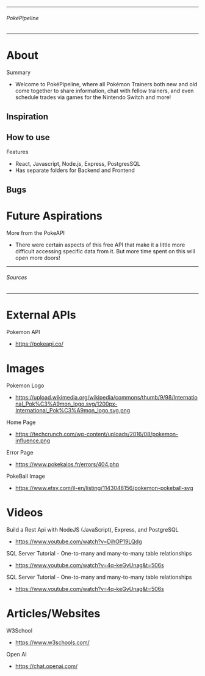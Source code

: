 --------------------------------------
###### PokéPipeline ##################
--------------------------------------

# About
Summary
- Welcome to PokéPipeline, where all Pokémon Trainers both new and old come together to share information, chat with fellow trainers, and even schedule trades via games for the Nintendo Switch and more!

Inspiration
- 

How to use
- 

Features
- React, Javascript, Node.js, Express, PostgresSQL
- Has separate folders for Backend and Frontend

Bugs
- 

# Future Aspirations
More from the PokeAPI
- There were certain aspects of this free API that make it a little more difficult accessing specific data from it. But more time spent on this will open more doors!



--------------------------------------
###### Sources #######################
--------------------------------------

# External APIs
Pokemon API
- https://pokeapi.co/


# Images
Pokemon Logo
- https://upload.wikimedia.org/wikipedia/commons/thumb/9/98/International_Pok%C3%A9mon_logo.svg/1200px-International_Pok%C3%A9mon_logo.svg.png

Home Page
- https://techcrunch.com/wp-content/uploads/2016/08/pokemon-influence.png

Error Page
- https://www.pokekalos.fr/errors/404.php

PokeBall Image
- https://www.etsy.com/il-en/listing/1143048156/pokemon-pokeball-svg 


# Videos
Build a Rest Api with NodeJS (JavaScript), Express, and PostgreSQL
- https://www.youtube.com/watch?v=DihOP19LQdg 

SQL Server Tutorial - One-to-many and many-to-many table relationships
- https://www.youtube.com/watch?v=4q-keGvUnag&t=506s

SQL Server Tutorial - One-to-many and many-to-many table relationships
- https://www.youtube.com/watch?v=4q-keGvUnag&t=506s 


# Articles/Websites
W3School
- https://www.w3schools.com/ 

Open AI
- https://chat.openai.com/ 